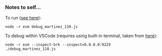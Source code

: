 ### Notes to self...

To run ([see here](https://stackoverflow.com/questions/45854169/how-can-i-use-an-es6-import-in-node)):
```
node -r esm debug_martinez_110.js
```

To debug within VSCode
(requires using built-in terminal, taken from [here](https://medium.com/@nsisodiya/the-ultimate-vs-code-debug-setup-for-node-js-a03cdbc594ba)):
```
node -r esm --inspect-brk --inspect=0.0.0.0:9229 ./debug_martinez_110.js
```
